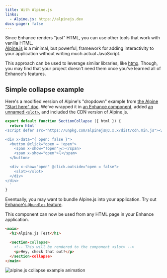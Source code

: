 ```yaml
---
title: With Alpine.js
links:
  - Alpine.js: https://alpinejs.dev
docs-pager: false
---
```


Since Enhance renders "just" HTML, you can use other tools that work with vanilla HTML.  
[Alpine.js](https://alpinejs.dev) is a minimal, but powerful, framework for adding interactivity to your application without writing much actual JavaScript.

<doc-callout level="info">

This approach can be used to leverage similar libraries, like [htmx](https://htmx.org/).
Though, you may find that your project doesn't need them once you've learned all of Enhance's features.

</doc-callout>

## Simple collapse example

Here's a modified version of Alpine's "dropdown" example from [the Alpine "Start here" doc](https://alpinejs.dev/start-here#building-a-dropdown).
We've wrapped it in [an Enhance component](/docs/learn/concepts/single-file-components), added [an unnamed `<slot>`](/docs/learn/concepts/html/slots#unnamed-slots), and included the CDN version of Alpine.js.

<doc-code filename="app/elements/section-collapse.mjs" focus="5:14" callout="12-slot" numbered>

```javascript
export default function SectionCollapse ({ html }) {
  return html`
<script defer src="https://unpkg.com/alpinejs@3.x.x/dist/cdn.min.js"></script>

<div x-data="{ open: false }">
  <button @click="open = !open">
    <span x-show="!open">👉</span>
    <span x-show="open">👇</span>
  </button>

  <div x-show="open" @click.outside="open = false">
    <slot></slot>
  </div>
</div>
  `
}
```

</doc-code>

<doc-callout level="tip" mark="🔌">

Eventually, you may want to bundle Alpine.js into your application.
Try out [Enhance's `@bundles` feature](/docs/learn/practices/browser-modules#exporting-bundles).

</doc-callout>

This component can now be used from any HTML page in your Enhance application.

<doc-code filename="app/pages/my-page.html" focus="4:7" numbered>

```html
<main>
  <h1>Alpine.js Test</h1>

  <section-collapse>
    <!-- This will be rendered to the component <slot> -->
    <p>Hey, check that out!</p>
  </section-collapse>
</main>

```

</doc-code>
  
![alpine.js collapse example animation](img/gif/example-alpinejs-collapse.gif)
